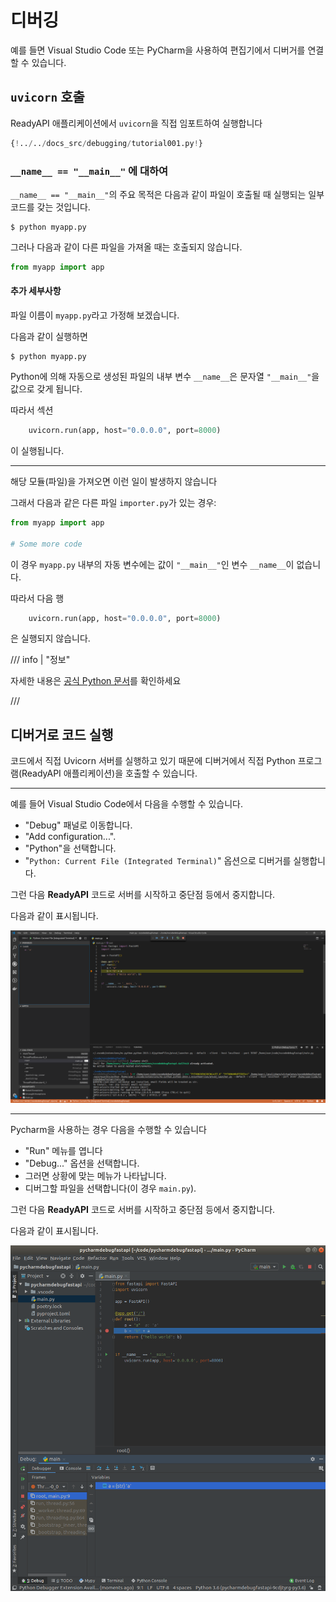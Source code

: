 # 디버깅

예를 들면 Visual Studio Code 또는 PyCharm을 사용하여 편집기에서 디버거를 연결할 수 있습니다.

## `uvicorn` 호출

ReadyAPI 애플리케이션에서 `uvicorn`을 직접 임포트하여 실행합니다

```Python hl_lines="1  15"
{!../../docs_src/debugging/tutorial001.py!}
```

### `__name__ == "__main__"` 에 대하여

`__name__ == "__main__"`의 주요 목적은 다음과 같이 파일이 호출될 때 실행되는 일부 코드를 갖는 것입니다.

<div class="termy">

```console
$ python myapp.py
```

</div>

그러나 다음과 같이 다른 파일을 가져올 때는 호출되지 않습니다.

```Python
from myapp import app
```

#### 추가 세부사항

파일 이름이 `myapp.py`라고 가정해 보겠습니다.

다음과 같이 실행하면

<div class="termy">

```console
$ python myapp.py
```

</div>

Python에 의해 자동으로 생성된 파일의 내부 변수 `__name__`은 문자열 `"__main__"`을 값으로 갖게 됩니다.

따라서 섹션

```Python
    uvicorn.run(app, host="0.0.0.0", port=8000)
```

이 실행됩니다.

---

해당 모듈(파일)을 가져오면 이런 일이 발생하지 않습니다

그래서 다음과 같은 다른 파일 `importer.py`가 있는 경우:

```Python
from myapp import app

# Some more code
```

이 경우 `myapp.py` 내부의 자동 변수에는 값이 `"__main__"`인 변수 `__name__`이 없습니다.

따라서 다음 행

```Python
    uvicorn.run(app, host="0.0.0.0", port=8000)
```

은 실행되지 않습니다.

/// info | "정보"

자세한 내용은 <a href="https://docs.python.org/3/library/__main__.html" class="external-link" target="_blank">공식 Python 문서</a>를 확인하세요

///

## 디버거로 코드 실행

코드에서 직접 Uvicorn 서버를 실행하고 있기 때문에 디버거에서 직접 Python 프로그램(ReadyAPI 애플리케이션)을 호출할 수 있습니다.

---

예를 들어 Visual Studio Code에서 다음을 수행할 수 있습니다.

- "Debug" 패널로 이동합니다.
- "Add configuration...".
- "Python"을 선택합니다.
- "`Python: Current File (Integrated Terminal)`" 옵션으로 디버거를 실행합니다.

그런 다음 **ReadyAPI** 코드로 서버를 시작하고 중단점 등에서 중지합니다.

다음과 같이 표시됩니다.

<img src="/img/tutorial/debugging/image01.png">

---

Pycharm을 사용하는 경우 다음을 수행할 수 있습니다

- "Run" 메뉴를 엽니다
- "Debug..." 옵션을 선택합니다.
- 그러면 상황에 맞는 메뉴가 나타납니다.
- 디버그할 파일을 선택합니다(이 경우 `main.py`).

그런 다음 **ReadyAPI** 코드로 서버를 시작하고 중단점 등에서 중지합니다.

다음과 같이 표시됩니다.

<img src="/img/tutorial/debugging/image02.png">
